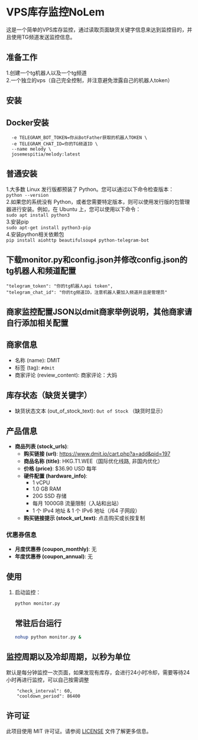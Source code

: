 # VPS库存监控NoLem
这是一个简单的VPS库存监控，通过读取页面缺货关键字信息来达到监控目的，并且使用TG频道发送监控信息。  
## 准备工作
1.创建一个tg机器人以及一个tg频道  
2.一个独立的vps（自己完全控制，并注意避免泄露自己的机器人token）  
## 安装
## Docker安装
```docker run -d \
  -e TELEGRAM_BOT_TOKEN=你从BotFather获取的机器人TOKEN \
  -e TELEGRAM_CHAT_ID=你的TG频道ID \
  --name melody \
  josemespitia/melody:latest
```
## 普通安装
1.大多数 Linux 发行版都预装了 Python。您可以通过以下命令检查版本：  
```python --version```  
2.如果您的系统没有 Python，或者您需要特定版本，则可以使用发行版的包管理器进行安装。例如，在 Ubuntu 上，您可以使用以下命令：  
```sudo apt install python3```  
3.安装pip  
```sudo apt-get install python3-pip```  
4.安装python相关依赖包  
```pip install aiohttp beautifulsoup4 python-telegram-bot``` 
## 下载monitor.py和config.json并修改config.json的tg机器人和频道配置
```
"telegram_token": "你的tg机器人api token",  
"telegram_chat_id": "你的tg频道ID，注意机器人要加入频道并且是管理员"
```
## 商家监控配置JSON以dmit商家举例说明，其他商家请自行添加相关配置
## 商家信息
* 名称 (name): DMIT
* 标签 (tag): ```#dmit```
* 商家评论 (review_content): 商家评论：大妈
## 库存状态（缺货关键字）
* 缺货状态文本 (out_of_stock_text): ```Out of Stock``` （缺货时显示）
## 产品信息
- **商品列表 (stock_urls)**:
  - **购买链接 (url)**: https://www.dmit.io/cart.php?a=add&pid=197
  - **商品名称 (title)**: HKG.T1.WEE（国际优化线路, 非国内优化）
  - **价格 (price)**: $36.90 USD 每年
  - **硬件配置 (hardware_info)**:
    - 1 vCPU
    - 1.0 GB RAM
    - 20G SSD 存储
    - 每月 1000GB 流量限制（入站和出站）
    - 1 个 IPv4 地址 & 1 个 IPv6 地址（/64 子网段）
  - **购买链接提示 (stock_url_text)**: 点击购买或长按复制

### 优惠券信息

- **月度优惠券 (coupon_monthly)**: 无
- **年度优惠券 (coupon_annual)**: 无



## 使用

1. 启动监控：

    ```bash
    python monitor.py
    ```
    ## 常驻后台运行
    ```bash
    nohup python monitor.py &
    ```


## 监控周期以及冷却周期，以秒为单位
默认是每分钟监控一次页面，如果发现有库存，会进行24小时冷却，需要等待24小时再进行监控，可以自己按需调整
```
    "check_interval": 60,
    "cooldown_period": 86400
```

## 许可证

此项目使用 MIT 许可证。请参阅 [LICENSE](LICENSE) 文件了解更多信息。
